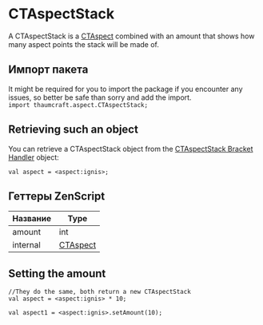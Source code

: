 # CTAspectStack

A CTAspectStack is a [CTAspect](/Mods/Modtweaker/Thaumcraft/Aspects/CTAspect/) combined with an amount that shows how many aspect points the stack will be made of.

## Импорт пакета

It might be required for you to import the package if you encounter any issues, so better be safe than sorry and add the import.  
`import thaumcraft.aspect.CTAspectStack;`

## Retrieving such an object

You can retrieve a CTAspectStack object from the [CTAspectStack Bracket Handler](/Mods/Modtweaker/Thaumcraft/Brackets/Bracket_Aspect/) object:

```zenscript
val aspect = <aspect:ignis>;
```

## Геттеры ZenScript

| Название | Type                                                      |
| -------- | --------------------------------------------------------- |
| amount   | int                                                       |
| internal | [CTAspect](/Mods/Modtweaker/Thaumcraft/Aspects/CTAspect/) |

## Setting the amount

```zenscript
//They do the same, both return a new CTAspectStack
val aspect = <aspect:ignis> * 10;

val aspect1 = <aspect:ignis>.setAmount(10);
```